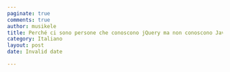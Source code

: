 ```yaml
---
paginate: true
comments: true
author: musikele
title: Perché ci sono persone che conoscono jQuery ma non conoscono JavaScript?
category: Italiano
layout: post
date: Invalid date

---
```

